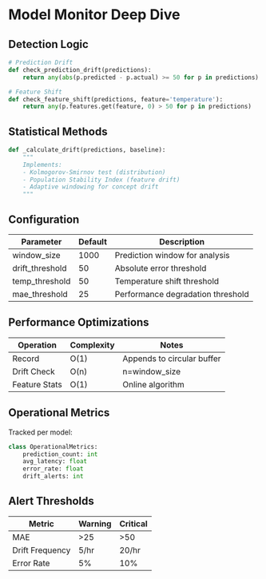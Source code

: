 # Model Monitor Deep Dive

## Detection Logic

```python
# Prediction Drift
def check_prediction_drift(predictions):
    return any(abs(p.predicted - p.actual) >= 50 for p in predictions)

# Feature Shift
def check_feature_shift(predictions, feature='temperature'):
    return any(p.features.get(feature, 0) > 50 for p in predictions)
```

## Statistical Methods

```python
def _calculate_drift(predictions, baseline):
    """
    Implements:
    - Kolmogorov-Smirnov test (distribution)
    - Population Stability Index (feature drift)
    - Adaptive windowing for concept drift
    """
```

## Configuration

| Parameter | Default | Description |
|-----------|---------|-------------|
| window_size | 1000 | Prediction window for analysis |
| drift_threshold | 50 | Absolute error threshold |
| temp_threshold | 50 | Temperature shift threshold |
| mae_threshold | 25 | Performance degradation threshold |

## Performance Optimizations
| Operation | Complexity | Notes |
|-----------|------------|-------|
| Record | O(1) | Appends to circular buffer |
| Drift Check | O(n) | n=window_size |
| Feature Stats | O(1) | Online algorithm |

## Operational Metrics

Tracked per model:
```python
class OperationalMetrics:
    prediction_count: int
    avg_latency: float
    error_rate: float
    drift_alerts: int
```

## Alert Thresholds
| Metric | Warning | Critical |
|--------|---------|----------|
| MAE | >25 | >50 |
| Drift Frequency | 5/hr | 20/hr |
| Error Rate | 5% | 10% |
